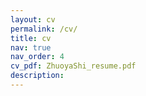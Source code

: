 ```yaml
---
layout: cv
permalink: /cv/
title: cv
nav: true
nav_order: 4
cv_pdf: ZhuoyaShi_resume.pdf
description: 
---
```

